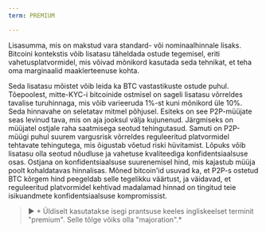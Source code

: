 ```yaml
---
term: PREMIUM

---
```

Lisasumma, mis on makstud vara standard- või nominaalhinnale lisaks. Bitcoini kontekstis võib lisatasu täheldada ostude tegemisel, eriti vahetusplatvormidel, mis võivad mõnikord kasutada seda tehnikat, et teha oma marginaalid maaklerteenuse kohta.

Seda lisatasu mõistet võib leida ka BTC vastastikuste ostude puhul. Tõepoolest, mitte-KYC-i bitcoinide ostmisel on sageli lisatasu võrreldes tavalise turuhinnaga, mis võib varieeruda 1%-st kuni mõnikord üle 10%. Seda hinnavahe on seletatav mitmel põhjusel. Esiteks on see P2P-müüjate seas levinud tava, mis on aja jooksul välja kujunenud. Järgmiseks on müüjatel ostjale raha saatmisega seotud tehingutasud. Samuti on P2P-müügi puhul suurem vargusrisk võrreldes reguleeritud platvormidel tehtavate tehingutega, mis õigustab võetud riski hüvitamist. Lõpuks võib lisatasu olla seotud nõudluse ja vahetuse kvaliteediga konfidentsiaalsuse osas. Ostjana on konfidentsiaalsuse suurenemisel hind, mis kajastub müüja poolt kohaldatavas hinnalisas. Mõned bitcoin'id usuvad ka, et P2P-s ostetud BTC kõrgem hind peegeldab selle tegelikku väärtust, ja väidavad, et reguleeritud platvormidel kehtivad madalamad hinnad on tingitud teie isikuandmete konfidentsiaalsuse kompromissist.

> ► * Üldiselt kasutatakse isegi prantsuse keeles ingliskeelset terminit "premium". Selle tõlge võiks olla "majoration".*